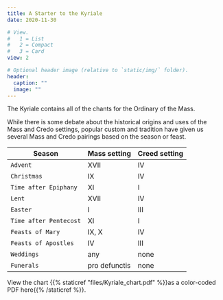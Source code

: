 ```yaml
---
title: A Starter to the Kyriale
date: 2020-11-30

# View.
#   1 = List
#   2 = Compact
#   3 = Card
view: 2

# Optional header image (relative to `static/img/` folder).
header:  
  caption: ""
  image: ""
---
```


The Kyriale contains all of the chants for the Ordinary of the Mass. 

While there is some debate about the historical origins and uses of the Mass and Credo settings, popular custom and tradition have given us several Mass and Credo pairings based on the season or feast. 

| Season                | Mass setting   | Creed setting |
| ------------------    | -------------- | ------------- |
| `Advent`              | XVII           | IV   |
| `Christmas    `       | IX             | IV   | 
| `Time after Epiphany` | XI             | I    |
| `Lent`                | XVII           | IV   |
| `Easter`              | I              | III  |
| `Time after Pentecost`| XI             | I    |
| `Feasts of Mary`      | IX, X          | IV   | 
| `Feasts of Apostles`  | IV             | III  |
| `Weddings`            | any            | none |
| `Funerals`            | pro defunctis  | none | 

View the chart {{% staticref "files/Kyriale_chart.pdf" %}}as a color-coded PDF here{{% /staticref %}}.


